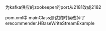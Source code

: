为kafka供应的zookeeper的port从2181改成2182

pom.xml中 mainClass测试的时候改掉了
<transformer implementation="org.apache.maven.plugins.shade.resource.ManifestResourceTransformer">
      <mainClass>erecommender.HBaseWriteStreamExample</mainClass>
</transformer>
